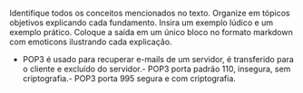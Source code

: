  Identifique todos os conceitos mencionados no texto. Organize em tópicos objetivos explicando cada fundamento. Insira um exemplo lúdico e um exemplo prático. Coloque a saída em um único bloco no formato markdown com emoticons ilustrando cada explicação.

 - POP3 é usado para recuperar e-mails de um servidor, é
 transferido para o cliente e excluído do servidor.- POP3 porta padrão 110, insegura, sem criptografia.- POP3 porta 995 segura e com criptografia.
